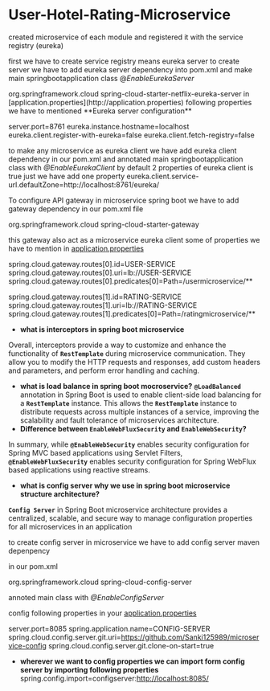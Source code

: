 # User-Hotel-Rating-Microservice

created microservice of each module and registered it with the service registry (eureka)

first we have to create service registry means eureka server
to create server we have to add eureka server dependency into pom.xml 
and make main springbootapplication class @*EnableEurekaServer*

<dependency>
<groupId>org.springframework.cloud</groupId>
<artifactId>spring-cloud-starter-netflix-eureka-server</artifactId>
</dependency>
in [application.properties](http://application.properties) following properties we have to mentioned
**Eureka server configuration**

server.port=8761
eureka.instance.hostname=localhost
eureka.client.register-with-eureka=false
eureka.client.fetch-registry=false

to make any microservice as eureka client we have add eureka client dependency in our pom.xml
and annotated main springbootapplication class with *@EnableEurekaClient*
 by default 2 properties of eureka client is true just we have add one property 
eureka.client.service-url.defaultZone=http://localhost:8761/eureka/

To configure API gateway in microservice spring boot 
we have to add gateway dependency in our pom.xml file 

<dependency>
<groupId>org.springframework.cloud</groupId>
<artifactId>spring-cloud-starter-gateway</artifactId>
</dependency>

this gateway also act as a microservice eureka client some of properties we have to mention in [application.properties](http://application.properties) 

spring.cloud.gateway.routes[0].id=USER-SERVICE
spring.cloud.gateway.routes[0].uri=lb://USER-SERVICE
spring.cloud.gateway.routes[0].predicates[0]=Path=/usermicroservice/**

spring.cloud.gateway.routes[1].id=RATING-SERVICE
spring.cloud.gateway.routes[1].uri=lb://RATING-SERVICE
spring.cloud.gateway.routes[1].predicates[0]=Path=/ratingmicroservice/**

- **what is interceptors in spring boot microservice**

Overall, interceptors provide a way to customize and enhance the functionality of **`RestTemplate`** during microservice communication. They allow you to modify the HTTP requests and responses, add custom headers and parameters, and perform error handling and caching.

- **what is load balance in spring boot mocroservice?**
**`@LoadBalanced`** annotation in Spring Boot is used to enable client-side load balancing for a **`RestTemplate`** instance. This allows the **`RestTemplate`** instance to distribute requests across multiple instances of a service, improving the scalability and fault tolerance of microservices architecture.
- **Difference between `EnableWebFluxSecurity` and `EnableWebSecurity`?**

In summary, while **`@EnableWebSecurity`** enables security configuration for Spring MVC based applications using Servlet Filters, **`@EnableWebFluxSecurity`** enables security configuration for Spring WebFlux based applications using reactive streams.

- **what is config server why we use in spring boot microservice structure architecture?**

**`Config Server`** in Spring Boot microservice architecture provides a centralized, scalable, and secure way to manage configuration properties for all microservices in an application

to create config server in microservice we have to add config server maven depenpency

 in our pom.xml

<dependency>
<groupId>org.springframework.cloud</groupId>
<artifactId>spring-cloud-config-server</artifactId>
</dependency>

annoted main class with *@EnableConfigServer*

config following properties in your [application.properties](http://application.properties)  

server.port=8085
spring.application.name=CONFIG-SERVER
spring.cloud.config.server.git.uri=https://github.com/Sanki125989/microservice-config
spring.cloud.config.server.git.clone-on-start=true

- **wherever we want to config properties we can import form config server by importing following properties** 
spring.config.import=configserver:[http://localhost:8085/](http://localhost:8085/)

